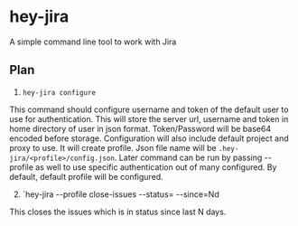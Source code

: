 # hey-jira
A simple command line tool to work with Jira

## Plan

1. `hey-jira configure`

This command should configure username and token of the default user to use for authentication.
This will store the server url, username and token in home directory of user in json format.
Token/Password will be base64 encoded before storage.
Configuration will also  include default project and proxy to use.
It will create profile. Json file name will be `.hey-jira/<profile>/config.json`. Later command can be run by passing --profile as well to use specific authentication out of many configured.
By default, default profile will be configured.

2. `hey-jira --profile <profile-name> close-issues --status=<status> --since=Nd

This closes the issues which is in status <status> since last N days.
